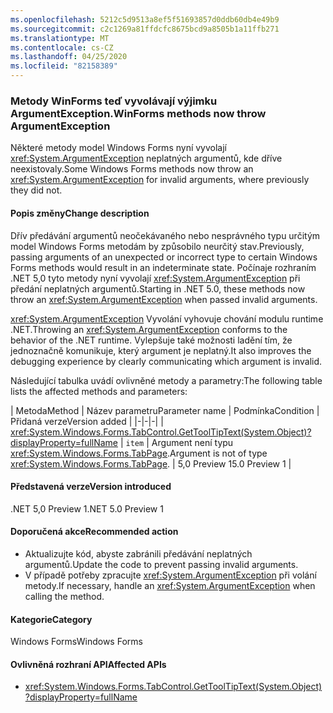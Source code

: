 ```yaml
---
ms.openlocfilehash: 5212c5d9513a8ef5f51693857d0ddb60db4e49b9
ms.sourcegitcommit: c2c1269a81ffdcfc8675bcd9a8505b1a11ffb271
ms.translationtype: MT
ms.contentlocale: cs-CZ
ms.lasthandoff: 04/25/2020
ms.locfileid: "82158389"
---
```

### <a name="winforms-methods-now-throw-argumentexception"></a><span data-ttu-id="53d1d-101">Metody WinForms teď vyvolávají výjimku ArgumentException.</span><span class="sxs-lookup"><span data-stu-id="53d1d-101">WinForms methods now throw ArgumentException</span></span>

<span data-ttu-id="53d1d-102">Některé metody model Windows Forms nyní vyvolají <xref:System.ArgumentException> neplatných argumentů, kde dříve neexistovaly.</span><span class="sxs-lookup"><span data-stu-id="53d1d-102">Some Windows Forms methods now throw an <xref:System.ArgumentException> for invalid arguments, where previously they did not.</span></span>

#### <a name="change-description"></a><span data-ttu-id="53d1d-103">Popis změny</span><span class="sxs-lookup"><span data-stu-id="53d1d-103">Change description</span></span>

<span data-ttu-id="53d1d-104">Dřív předávání argumentů neočekávaného nebo nesprávného typu určitým model Windows Forms metodám by způsobilo neurčitý stav.</span><span class="sxs-lookup"><span data-stu-id="53d1d-104">Previously, passing arguments of an unexpected or incorrect type to certain Windows Forms methods would result in an indeterminate state.</span></span> <span data-ttu-id="53d1d-105">Počínaje rozhraním .NET 5,0 tyto metody nyní vyvolají <xref:System.ArgumentException> při předání neplatných argumentů.</span><span class="sxs-lookup"><span data-stu-id="53d1d-105">Starting in .NET 5.0, these methods now throw an <xref:System.ArgumentException> when passed invalid arguments.</span></span>

<span data-ttu-id="53d1d-106"><xref:System.ArgumentException> Vyvolání vyhovuje chování modulu runtime .NET.</span><span class="sxs-lookup"><span data-stu-id="53d1d-106">Throwing an <xref:System.ArgumentException> conforms to the behavior of the .NET runtime.</span></span> <span data-ttu-id="53d1d-107">Vylepšuje také možnosti ladění tím, že jednoznačně komunikuje, který argument je neplatný.</span><span class="sxs-lookup"><span data-stu-id="53d1d-107">It also improves the debugging experience by clearly communicating which argument is invalid.</span></span>

<span data-ttu-id="53d1d-108">Následující tabulka uvádí ovlivněné metody a parametry:</span><span class="sxs-lookup"><span data-stu-id="53d1d-108">The following table lists the affected methods and parameters:</span></span>

| <span data-ttu-id="53d1d-109">Metoda</span><span class="sxs-lookup"><span data-stu-id="53d1d-109">Method</span></span> | <span data-ttu-id="53d1d-110">Název parametru</span><span class="sxs-lookup"><span data-stu-id="53d1d-110">Parameter name</span></span> | <span data-ttu-id="53d1d-111">Podmínka</span><span class="sxs-lookup"><span data-stu-id="53d1d-111">Condition</span></span> | <span data-ttu-id="53d1d-112">Přidaná verze</span><span class="sxs-lookup"><span data-stu-id="53d1d-112">Version added</span></span> |
|-|-|-|
| <xref:System.Windows.Forms.TabControl.GetToolTipText(System.Object)?displayProperty=fullName> | `item` | <span data-ttu-id="53d1d-113">Argument není typu <xref:System.Windows.Forms.TabPage>.</span><span class="sxs-lookup"><span data-stu-id="53d1d-113">Argument is not of type <xref:System.Windows.Forms.TabPage>.</span></span> | <span data-ttu-id="53d1d-114">5,0 Preview 1</span><span class="sxs-lookup"><span data-stu-id="53d1d-114">5.0 Preview 1</span></span> |

#### <a name="version-introduced"></a><span data-ttu-id="53d1d-115">Představená verze</span><span class="sxs-lookup"><span data-stu-id="53d1d-115">Version introduced</span></span>

<span data-ttu-id="53d1d-116">.NET 5,0 Preview 1</span><span class="sxs-lookup"><span data-stu-id="53d1d-116">.NET 5.0 Preview 1</span></span>

#### <a name="recommended-action"></a><span data-ttu-id="53d1d-117">Doporučená akce</span><span class="sxs-lookup"><span data-stu-id="53d1d-117">Recommended action</span></span>

- <span data-ttu-id="53d1d-118">Aktualizujte kód, abyste zabránili předávání neplatných argumentů.</span><span class="sxs-lookup"><span data-stu-id="53d1d-118">Update the code to prevent passing invalid arguments.</span></span>
- <span data-ttu-id="53d1d-119">V případě potřeby zpracujte <xref:System.ArgumentException> při volání metody.</span><span class="sxs-lookup"><span data-stu-id="53d1d-119">If necessary, handle an <xref:System.ArgumentException> when calling the method.</span></span>

#### <a name="category"></a><span data-ttu-id="53d1d-120">Kategorie</span><span class="sxs-lookup"><span data-stu-id="53d1d-120">Category</span></span>

<span data-ttu-id="53d1d-121">Windows Forms</span><span class="sxs-lookup"><span data-stu-id="53d1d-121">Windows Forms</span></span>

#### <a name="affected-apis"></a><span data-ttu-id="53d1d-122">Ovlivněná rozhraní API</span><span class="sxs-lookup"><span data-stu-id="53d1d-122">Affected APIs</span></span>

- <xref:System.Windows.Forms.TabControl.GetToolTipText(System.Object)?displayProperty=fullName>

<!-- 

### Affected APIs

- `M:System.Windows.Forms.TabControl.GetToolTipText(System.Object)`

-->

